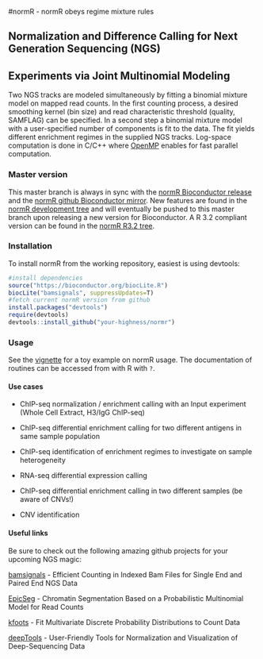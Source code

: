 #normR - normR obeys regime mixture rules
## Normalization and Difference Calling for Next Generation Sequencing (NGS)
Experiments via Joint Multinomial Modeling
---

Two NGS tracks are modeled simultaneously by fitting a binomial mixture model
on mapped read counts.  In the first counting process, a desired smoothing
kernel (bin size) and read characteristic threshold (quality, SAMFLAG) can be
specified.  In a second step a binomial mixture model with a user-specified
number of components is fit to the data.  The fit yields different enrichment
regimes in the supplied NGS tracks.  Log-space computation is done in C/C++
where [OpenMP](http://openmp.org) enables for fast parallel computation.


### Master version

This master branch is always in sync with the [normR Bioconductor release](
https://bioconductor.org/packages/normr/) and the 
[normR github Bioconductor mirror](
https://github.com/Bioconductor-mirror/normr). New features are found in the
[normR development tree](
https://github.com/your-highness/normR/tree/development) and will eventually be
pushed to this master branch upon releasing a new version for Bioconductor. A 
R 3.2 compliant version can be found in the [normR R3.2 tree](
https://github.com/your-highness/normR/tree/R3.2).


### Installation

To install normR from the working repository, easiest is using devtools:

```R
#install dependencies
source("https://bioconductor.org/biocLite.R")
biocLite("bamsignals", suppressUpdates=T)
#fetch current normR version from github
install.packages("devtools")
require(devtools)
devtools::install_github("your-highness/normr")
```

### Usage

See the
[vignette](
https://cdn.rawgit.com/your-highness/normR/development/inst/doc/normr.html) 
for a toy example on normR usage. The documentation of routines can be accessed
  from with R with ``?``.

#### Use cases

* ChIP-seq normalization / enrichment calling with an Input experiment (Whole
  Cell Extract, H3/IgG ChIP-seq)

* ChIP-seq differential enrichment calling for two different antigens in same
  sample population

* ChIP-seq identification of enrichment regimes to investigate on sample
  heterogeneity

* RNA-seq differential expression calling

* ChIP-seq differential enrichment calling in two different samples (be aware
  of CNVs!)

* CNV identification


#### Useful links

Be sure to check out the following amazing github projects for your upcoming
NGS magic:

[bamsignals](https://github.com/lamortenera/bamsignals) - Efficient Counting in
Indexed Bam Files for Single End and Paired End NGS Data

[EpicSeg](https://github.com/lamortenera/epicseg) - Chromatin Segmentation
Based on a Probabilistic Multinomial Model for Read Counts

[kfoots](https://github.com/lamortenera/kfoots) - Fit Multivariate Discrete
Probability Distributions to Count Data

[deepTools](https://github.com/fidelram/deepTools) - User-Friendly Tools for
Normalization and Visualization of Deep-Sequencing Data
